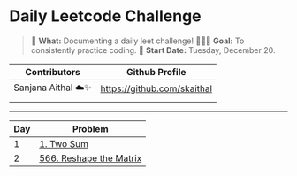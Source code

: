 # Daily Leetcode Challenge 

> 🔖 **What:** Documenting a daily leet challenge! 
👩🏽‍💻 **Goal:**  To consistently practice coding.
 🌱 **Start Date:** Tuesday, December 20. 

| Contributors | Github Profile |
|--|--|
| Sanjana Aithal ☁️✨| https://github.com/skaithal|
| | |

___

| Day | Problem |
|--|--|
| 1 | [1. Two Sum](https://leetcode.com/problems/two-sum/) |
| 2 | [566. Reshape the Matrix](https://leetcode.com/problems/reshape-the-matrix/)|
